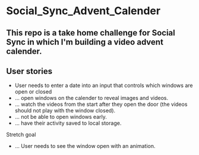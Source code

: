 # Social_Sync_Advent_Calender

## This repo is a take home challenge for Social Sync in which I'm building a video advent calender.

## User stories 
- User needs to enter a date into an input that controls which windows are open or closed 
- ... open windows on the calender to reveal images and videos.
- ... watch the videos from the start after they open the door (the videos should not play with the window closed).
- ... not be able to open windows early.
- ... have their activity saved to local storage.

Stretch goal
- ... User needs to see the window open with an animation.
